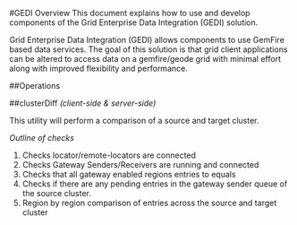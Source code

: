 #GEDI Overview
This document explains how to use and develop components of the Grid Enterprise Data Integration (GEDI) solution. 

Grid Enterprise Data Integration (GEDI) allows  components to use GemFire based data services. 
The goal of this solution is that  grid client applications can be altered to access data on a gemfire/geode grid with minimal effort along with improved flexibility and performance.

##Operations

##clusterDiff
*(client-side & server-side)*

 This utility will perform a comparison of a source and target cluster.
	
*Outline of checks*
	
1. Checks locator/remote-locators are connected
2. Checks Gateway Senders/Receivers are running and connected
3. Checks that all gateway enabled regions entries to equals	
4. Checks if there are any pending entries in the gateway sender queue 
	   of the source cluster.
5. Region by region comparison of entries across the source and target cluster


